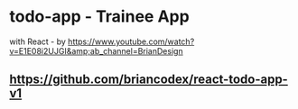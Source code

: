 # todo-app - Trainee App
with React - by https://www.youtube.com/watch?v=E1E08i2UJGI&amp;ab_channel=BrianDesign


## https://github.com/briancodex/react-todo-app-v1